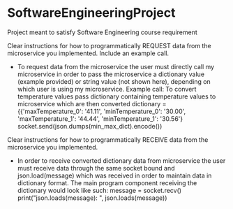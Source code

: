 # SoftwareEngineeringProject
Project meant to satisfy Software Engineering course requirement

Clear instructions for how to programmatically REQUEST data from the microservice you implemented. Include an example call.
  - To request data from the microservice the user must directly call my microservice in order to pass the microservice a
    dictionary value (example provided) or string value (not shown here), depending on which user is using my microservice.
    Example call:
      To convert temperature values pass dictionary containing temperature values to microservice which are then converted
      dictionary = {{'maxTemperature_0': '41.11', 'minTemperature_0': '30.00', 'maxTemperature_1': '44.44', 'minTemperature_1': '30.56'}
      socket.send(json.dumps(min_max_dict).encode())

Clear instructions for how to programmatically RECEIVE data from the microservice you implemented.
  - In order to receive converted dictionary data from microservice the user must receive data through the same socket
    bound and json.load(message) which was received in order to maintain data in dictionary format.
  The main program component receiving the dictionary would look like such:
  message = socket.recv()
  print("json.loads(message): ", json.loads(message))
